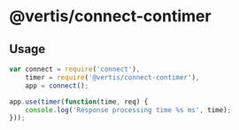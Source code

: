 # @vertis/connect-contimer

## Usage

```js
var connect = require('connect'),
    timer = require('@vertis/connect-contimer'),
    app = connect();

app.use(timer(function(time, req) {
    console.log('Response processing time %s ms', time);
}));
```
